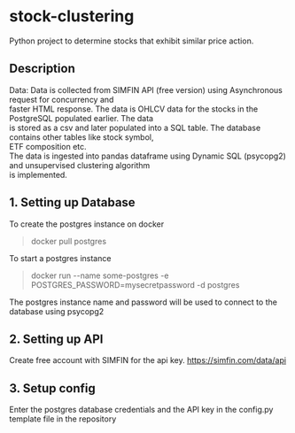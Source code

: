 # stock-clustering

Python project to determine stocks that exhibit similar price action.

## Description
Data: Data is collected from SIMFIN API (free version) using Asynchronous request for concurrency and <br>
faster HTML response. The data is OHLCV data for the stocks in the PostgreSQL populated earlier. The data <br>
is stored as a csv and later populated into a SQL table. The database contains other tables like stock symbol, <br>
ETF composition etc.<br>
The data is ingested into pandas dataframe using Dynamic SQL (psycopg2) and unsupervised clustering algorithm <br>is implemented.

## 1. Setting up Database
To create the postgres instance on docker

>docker pull postgres

To start a postgres instance

> docker run --name some-postgres -e POSTGRES_PASSWORD=mysecretpassword -d postgres

The postgres instance name and password will be used to connect to the database using psycopg2

## 2. Setting up API

Create free account with SIMFIN for the api key.
https://simfin.com/data/api

## 3. Setup config

Enter the postgres database credentials and the API key in the config.py template file in the repository








